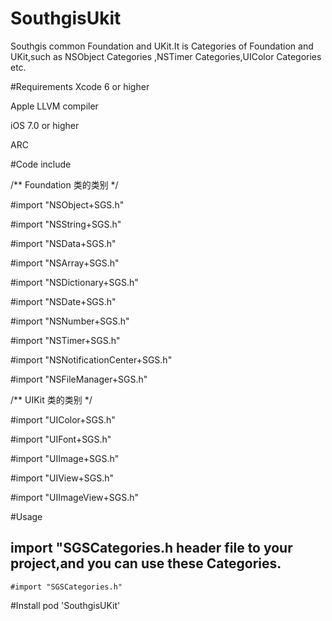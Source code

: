 # SouthgisUkit
Southgis common Foundation and UKit.It is Categories of Foundation and UKit,such as NSObject Categories ,NSTimer Categories,UIColor Categories etc.

#Requirements
  Xcode 6 or higher

  Apple LLVM compiler

  iOS 7.0 or higher

  ARC

#Code include

  /** Foundation 类的类别 */
  
  #import "NSObject+SGS.h"
  
  #import "NSString+SGS.h"
  
  #import "NSData+SGS.h"
  
  #import "NSArray+SGS.h"
  
  #import "NSDictionary+SGS.h"
  
  #import "NSDate+SGS.h"
  
  #import "NSNumber+SGS.h"
  
  #import "NSTimer+SGS.h"
  
  #import "NSNotificationCenter+SGS.h"
  
  #import "NSFileManager+SGS.h"

  /** UIKit 类的类别 */
  
  #import "UIColor+SGS.h"
  
  #import "UIFont+SGS.h"
  
  #import "UIImage+SGS.h"
  
  #import "UIView+SGS.h"
  
  #import "UIImageView+SGS.h"
  

#Usage

  ## import "SGSCategories.h header file to your project,and you can use these Categories.
  
    #import "SGSCategories.h"
  

  
#Install
  pod 'SouthgisUKit'

